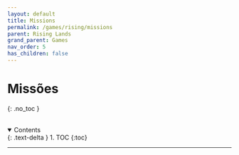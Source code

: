 ```yaml
---
layout: default
title: Missions
permalink: /games/rising/missions
parent: Rising Lands
grand_parent: Games
nav_order: 5
has_children: false
---
```


# Missões
{: .no_toc }

<br/>
<details open markdown="block">
  <summary>
    Contents
  </summary>
  {: .text-delta }
1. TOC
{:toc}
</details>

--------------------------------------------------------------------------------
